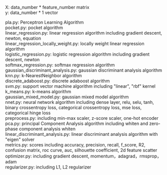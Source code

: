 X: data_number * feature_number matrix<br>
y: data_number * 1 vector<br>

pla.py: Perceptron Learning Algorithm<br>
pocket.py: pocket algorithm<br>
linear_regression.py: linear regression algorithm including gradient descent, newton, equation<br>
linear_regression_locally_weight.py: locally weight linear regression algorithm<br>
logistic_regression.py: logistic regression algorithm including gradient descent, newton<br>
softmax_regression.py: softmax regression algorithm<br>
gaussian_discriminant_analysis.py: gaussian discriminant analysis algorithm<br>
knn.py: k-NearestNeighbor algorithm<br>
discrete_adaboost.py: discrete adaboost algorithm<br>
svm.py: support vector machine algorithm including "linear", "rbf" kernel<br>
k_means.py: k-means algorithm<br>
gaussian_mixed_model.py: gaussian mixed model algorithm<br>
nnet.py: neural network algorithm including dense layer, relu, selu, tanh, binary crossentropy loss, categorical crossentropy loss, mse loss, categorical hinge loss<br>
preprocess.py: including min-max scaler, z-score scaler, one-hot encoder<br>
pca.py: principal Component Analysis algorithm including whiten and zero-phase component analysis whiten<br>
linear_discriminant_analysis.py: linear discriminant analysis algorithm with "eigen" solver<br>
metrics.py: scores including accuracy, precision, recall, f_score, R2, confusion matrix, roc curve, auc, silhouette coefficient, 2d feature scatter<br>
optimizer.py: including gradient descent, momentum，adagrad，rmsprop，adam<br>
regularizer.py: including L1, L2 regularizer
